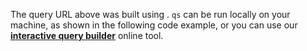 The query URL above was built using <ExternalLink to="https://github.com/ljharb/qs" text="the `qs` library"/>.
`qs` can be run locally on your machine, as shown in the following code example, or you can use our **[interactive query builder](/cms/api/rest/interactive-query-builder)** online tool.
